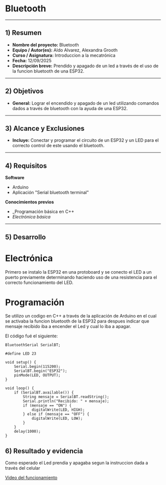 # Bluetooth

---
## 1) Resumen

- **Nombre del proyecto:** Bluetooth
- **Equipo / Autor(es):** Aldo Alvarez, Alexandra Grooth
- **Curso / Asignatura:** Introduccion a la mecatrónica
- **Fecha:** 12/09/2025  
- **Descripción breve:** Prendido y apagado de un led a través de el uso de la funcion bluetooth de una ESP32.

---

## 2) Objetivos

- **General:** Lograr el encendido y apagado de un led utilizando comandos dados a través de bluetooth con la ayuda de una ESP32.

---

## 3) Alcance y Exclusiones

- **Incluye:** Conectar y programar el circuito de un ESP32 y un LED para el correcto control de este usando el bluetooth.

---

## 4) Requisitos

**Software**
- Arduino
- Aplicación "Serial bluetooth terminal"

**Conocimientos previos**
- _Programación básica en C++
- _Electrónica básica_

---

## 5) Desarrollo

# Electrónica

Primero se instalo la ESP32 en una protoboard y se conecto el LED a un puerto previamente determinando haciendo uso de una resistencia para el correcto funcionamiento del LED.

# Programación
Se utilizo un codigo en C++ a través de la aplicación de Arduino en el cual se activaba la funcion bluetooth de la ESP32 para despues indicar que mensaje recibido iba a encender el Led y cual lo iba a apagar.

El código fué el siguiente:

```#include "BluetoothSerial.h"
BluetoothSerial SerialBT;

#define LED 23

void setup() {
    Serial.begin(115200);
    SerialBT.begin("ESP32");
    pinMode(LED, OUTPUT);
}

void loop() {
    if (SerialBT.available()) {
        String mensaje = SerialBT.readString();
        Serial.println("Recibido: " + mensaje);
        if (mensaje == "ON") {
            digitalWrite(LED, HIGH);
        } else if (mensaje == "OFF") {
            digitalWrite(LED, LOW);
        }
    }
    delay(1000);
}
```

## 6) Resultado y evidencia

Como esperado el Led prendia y apagaba segun la instruccion dada a través del celular

[Video del funcionamiento](https://drive.google.com/file/d/1zrjvqOzj3PhVCXXpGc0IRuPjqYrYylh9/view?usp=sharing)
